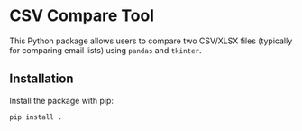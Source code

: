 # CSV Compare Tool

This Python package allows users to compare two CSV/XLSX files (typically for comparing email lists) using `pandas` and `tkinter`.

## Installation

Install the package with pip:

```bash
pip install .